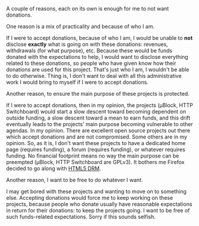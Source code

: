 A couple of reasons, each on its own is enough for me to not want donations.

One reason is a mix of practicality and because of who I am.

If I were to accept donations, because of who I am, I would be unable to **not** disclose **exactly** what is going on with these donations: revenues, withdrawals (for what purpose), etc. Because these would be funds donated with the expectations to help, I would want to disclose everything related to these donations, so people who have given know how their donations are used for this project. That's just who I am, I wouldn't be able to do otherwise. Thing is, I don't want to deal with all this administrative work I would bring to myself if I were to accept donations.

Another reason, to ensure the main purpose of these projects is protected.

If I were to accept donations, then in my opinion, the projects (µBlock, HTTP Switchboard) would start a slow descent toward becoming dependent on outside funding, a slow descent toward a mean to earn funds, and this drift eventually leads to the projects' main purpose becoming vulnerable to other agendas. In my opinion. There are excellent open source projects out there which accept donations and are not compromised. Some others are in my opinion. So, as it is, I don't want these projects to have a dedicated home page (requires funding), a forum (requires funding), or whatever requires funding. No financial footprint means no way the main purpose can be preempted (µBlock, HTTP Switchboard are GPLv3). It bothers me Firefox decided to go along with [HTML5 DRM](http://www.defectivebydesign.org/no-drm-in-html5).

Another reason, I want to be free to do whatever I want.

I may get bored with these projects and wanting to move on to something else. Accepting donations would force me to keep working on these projects, because people who donate usually have reasonable expectations in return for their donations: to keep the projects going. I want to be free of such funds-related expectations. Sorry if this sounds selfish.